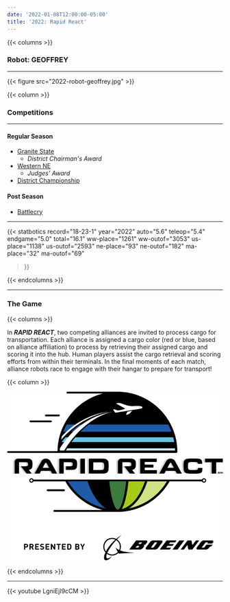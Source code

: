 ```yaml
---
date: '2022-01-08T12:00:00-05:00'
title: '2022: Rapid React'
---
```


{{< columns >}}

### Robot: GEOFFREY

---

{{< figure src="2022-robot-geoffrey.jpg" >}}

{{< column >}}

### Competitions

---

#### Regular Season

* [Granite State](https://www.thebluealliance.com/event/2022nhgrs)
  * _District Chairman's Award_
* [Western NE](https://www.thebluealliance.com/event/2022mawne)
  * _Judges' Award_
* [District Championship](https://www.thebluealliance.com/event/2022necmp2)

#### Post Season

* [Battlecry](https://www.thebluealliance.com/event/2022bc)

---

{{< statbotics
    record="18-23-1" year="2022"
    auto="5.6" teleop="5.4" endgame="5.0" total="16.1"
    ww-place="1261" ww-outof="3053"
    us-place="1138" us-outof="2593"
    ne-place="93"  ne-outof="182"
    ma-place="32"  ma-outof="69"
>}}

{{< endcolumns >}}

---

### The Game

{{< columns >}}

In **_RAPID REACT_**, two competing alliances are invited to process cargo for transportation. Each alliance is assigned a cargo color (red or blue, based on alliance affiliation) to process by retrieving their assigned cargo and scoring it into the hub. Human players assist the cargo retrieval and scoring efforts from within their terminals. In the final moments of each match, alliance robots race to engage with their hangar to prepare for transport!

{{< column >}}

[![Rapid React Logo](rapid-react-frc-logo.svg)](https://en.wikipedia.org/wiki/Rapid_React)

{{< endcolumns >}}

---

{{< youtube LgniEjI9cCM >}}


